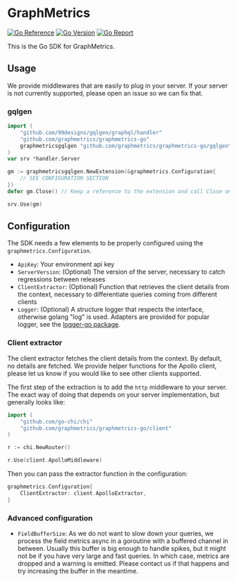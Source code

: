 # GraphMetrics
[![Go Reference](https://pkg.go.dev/badge/github.com/graphmetrics/graphmetrics-go.svg)](https://pkg.go.dev/github.com/graphmetrics/graphmetrics-go)
[![Go Version](https://img.shields.io/github/go-mod/go-version/graphmetrics/graphmetrics-go)](https://github.com/GraphMetrics/graphmetrics-go)
[![Go Report](https://goreportcard.com/badge/github.com/GraphMetrics/graphmetrics-go)](https://goreportcard.com/report/github.com/GraphMetrics/graphmetrics-go)

This is the Go SDK for GraphMetrics.

## Usage
We provide middlewares that are easily to plug in your server. 
If your server is not currently supported, please open an issue so we can fix that.

### gqlgen
```go
import (
    "github.com/99designs/gqlgen/graphql/handler"
    "github.com/graphmetrics/graphmetrics-go"
    graphmetricsgqlgen "github.com/graphmetrics/graphmetrics-go/gqlgen"
)
var srv *handler.Server

gm := graphmetricsgqlgen.NewExtension(&graphmetrics.Configuration{ 
	// SEE CONFIGURATION SECTION
})
defer gm.Close() // Keep a reference to the extension and call Close on server shutdown

srv.Use(gm)
```

## Configuration
The SDK needs a few elements to be properly configured using the `graphmetrics.Configuration`.

- `ApiKey`: Your environment api key
- `ServerVersion`: (Optional) The version of the server, necessary to catch regressions between releases
- `ClientExtractor`: (Optional) Function that retrieves the client details from the context, necessary to differentiate queries coming from different clients
- `Logger`: (Optional) A structure logger that respects the interface, otherwise golang "log" is used. Adapters are provided for popular logger, see the [logger-go package](https://github.com/GraphMetrics/logger-go).

### Client extractor

The client extractor fetches the client details from the context. By default, no details are fetched.
We provide helper functions for the Apollo client, please let us know if you would like to see other clients supported.

The first step of the extraction is to add the `http` middleware to your server. 
The exact way of doing that depends on your server implementation, but generally looks like:
```go
import (
    "github.com/go-chi/chi"
    "github.com/graphmetrics/graphmetrics-go/client"
)

r := chi.NewRouter()

r.Use(client.ApolloMiddleware)
```

Then you can pass the extractor function in the configuration:
```go
graphmetrics.Configuration{
    ClientExtractor: client.ApolloExtractor,
}
```

### Advanced configuration

- `FieldBufferSize`: As we do not want to slow down your queries, we process the field metrics async in a goroutine with a buffered channel in between. 
Usually this buffer is big enough to handle spikes, but it might not be if you have very large and fast queries. 
In which case, metrics are dropped and a warning is emitted. Please contact us if that happens and try increasing the buffer in the meantime. 

